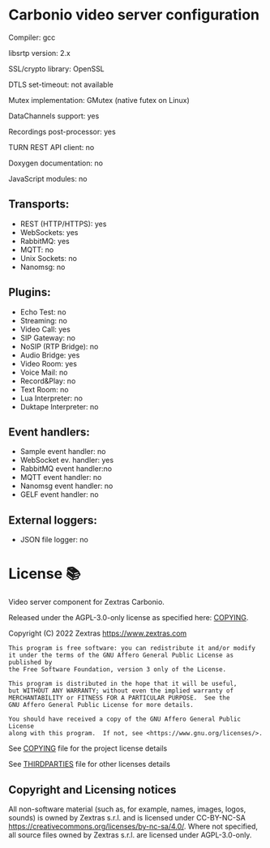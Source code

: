# Carbonio video server configuration

Compiler:                  gcc

libsrtp version:           2.x

SSL/crypto library:        OpenSSL

DTLS set-timeout:          not available

Mutex implementation:      GMutex (native futex on Linux)

DataChannels support:      yes

Recordings post-processor: yes

TURN REST API client:      no

Doxygen documentation:     no

JavaScript modules:        no

## Transports:

- REST (HTTP/HTTPS):     yes
- WebSockets:            yes
- RabbitMQ:              yes
- MQTT:                  no
- Unix Sockets:          no
- Nanomsg:               no

## Plugins:

- Echo Test:             no
- Streaming:             no
- Video Call:            yes
- SIP Gateway:           no
- NoSIP (RTP Bridge):    no
- Audio Bridge:          yes
- Video Room:            yes
- Voice Mail:            no
- Record&Play:           no
- Text Room:             no
- Lua Interpreter:       no
- Duktape Interpreter:   no

## Event handlers:

- Sample event handler:  no
- WebSocket ev. handler: yes
- RabbitMQ event handler:no
- MQTT event handler:    no
- Nanomsg event handler: no
- GELF event handler:    no

## External loggers:

- JSON file logger:      no

# License 📚

Video server component for Zextras Carbonio.

Released under the AGPL-3.0-only license as specified here: [COPYING](COPYING).

Copyright (C) 2022 Zextras <https://www.zextras.com>

    This program is free software: you can redistribute it and/or modify
    it under the terms of the GNU Affero General Public License as published by
    the Free Software Foundation, version 3 only of the License.

    This program is distributed in the hope that it will be useful,
    but WITHOUT ANY WARRANTY; without even the implied warranty of
    MERCHANTABILITY or FITNESS FOR A PARTICULAR PURPOSE.  See the
    GNU Affero General Public License for more details.

    You should have received a copy of the GNU Affero General Public License
    along with this program.  If not, see <https://www.gnu.org/licenses/>.

See [COPYING](COPYING) file for the project license details

See [THIRDPARTIES](THIRDPARTIES) file for other licenses details

## Copyright and Licensing notices

All non-software material (such as, for example, names, images, logos,
sounds) is owned by Zextras s.r.l. and is licensed under CC-BY-NC-SA
https://creativecommons.org/licenses/by-nc-sa/4.0/.
Where not specified, all source files owned by Zextras s.r.l. are licensed
under AGPL-3.0-only.
